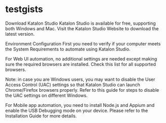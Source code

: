 # testgists

Download Katalon Studio
Katalon Studio is available for free, supporting both Windows and Mac. Visit the Katalon Studio Website to download the latest version.

Environment Configuration
First you need to verify if your computer meets the System Requirements to automate using Katalon Studio.

For Web UI automation, no additional settings are needed except making sure the required browsers are installed. Check this list for all supported browsers.

Note: in case you are Windows users, you may want to disable the User Access Control (UAC) settings so that Katalon Studio can launch Chrome/Firefox browsers properly. Refer to this guide for steps to disable the UAC settings on different Windows.

For Mobile app automation, you need to install Node.js and Appium and enable the USB Debugging mode on your device. Please refer to the Installation Guide for more details.